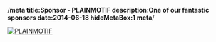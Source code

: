 /**meta
title:Sponsor - PLAINMOTIF
description:One of our fantastic sponsors
date:2014-06-18
hideMetaBox:1
meta**/

[![PLAINMOTIF](https://plainmotif.co.uk/images/tablet/plainmotif.png)][1]

[1]: https://plainmotif.co.uk
